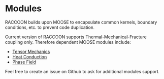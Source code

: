 # Modules

RACCOON builds upon MOOSE to encapsulate common kernels, boundary conditions, etc. to prevent
code duplication.

Current version of RACCOON supports Thermal-Mechanical-Fracture coupling only. Therefore dependent MOOSE modules include:

- [Tensor Mechanics](modules/tensor_mechanics/index.md)
- [Heat Conduction](modules/heat_transfer/index.md)
- [Phase Field](modules/phase_field/index.md)

Feel free to create an issue on Github to ask for additional modules support.
